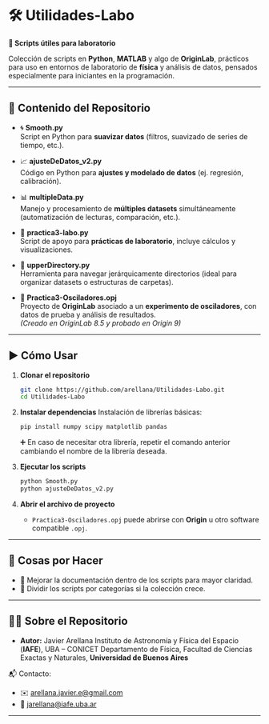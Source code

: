 # 🛠️ Utilidades-Labo

**📌 Scripts útiles para laboratorio**  

Colección de scripts en **Python**, **MATLAB** y algo de **OriginLab**, prácticos para uso en entornos de laboratorio de **física** y análisis de datos, pensados especialmente para iniciantes en la programación.  

---

## 📂 Contenido del Repositorio

- 🌀 **Smooth.py**  
  Script en Python para **suavizar datos** (filtros, suavizado de series de tiempo, etc.).  

- 📈 **ajusteDeDatos_v2.py**  
  Código en Python para **ajustes y modelado de datos** (ej. regresión, calibración).  

- 📊 **multipleData.py**  
  Manejo y procesamiento de **múltiples datasets** simultáneamente (automatización de lecturas, comparación, etc.).  

- 🔬 **practica3-labo.py**  
  Script de apoyo para **prácticas de laboratorio**, incluye cálculos y visualizaciones.  

- 📂 **upperDirectory.py**  
  Herramienta para navegar jerárquicamente directorios (ideal para organizar datasets o estructuras de carpetas).  

- 📐 **Practica3-Osciladores.opj**  
  Proyecto de **OriginLab** asociado a un **experimento de osciladores**, con datos de prueba y análisis de resultados.  
  *(Creado en OriginLab 8.5 y probado en Origin 9)*  

---

## ▶️ Cómo Usar

1. **Clonar el repositorio**
   ```bash
   git clone https://github.com/arellana/Utilidades-Labo.git
   cd Utilidades-Labo

2. **Instalar dependencias**
   Instalación de librerías básicas:

   ```bash
   pip install numpy scipy matplotlib pandas
   ```

   ➕ En caso de necesitar otra librería, repetir el comando anterior cambiando el nombre de la librería deseada.

3. **Ejecutar los scripts**

   ```bash
   python Smooth.py
   python ajusteDeDatos_v2.py
   ```

4. **Abrir el archivo de proyecto**

   * `Practica3-Osciladores.opj` puede abrirse con **Origin** u otro software compatible `.opj`.

---

## 📌 Cosas por Hacer

* 📝 Mejorar la documentación dentro de los scripts para mayor claridad.
* 📂 Dividir los scripts por categorías si la colección crece.

---

## 👨‍🔬 Sobre el Repositorio

* **Autor:** Javier Arellana
  Instituto de Astronomía y Física del Espacio (**IAFE**), UBA – CONICET
  Departamento de Física, Facultad de Ciencias Exactas y Naturales, **Universidad de Buenos Aires**

📬 Contacto:

* ✉️ [arellana.javier.e@gmail.com](mailto:arellana.javier.e@gmail.com)
* 📧 [jarellana@iafe.uba.ar](mailto:jarellana@iafe.uba.ar)

---
